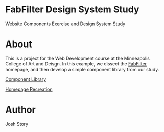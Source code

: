 # FabFilter Design System Study
Website Components Exercise and Design System Study

# About
This is a project for the Web Development course at the Minneapolis College of Art and Deisgn. In this example, we dissect the <a href="https://www.fabfilter.com">FabFilter</a> homepage, and then develop a simple component library from our study.

<embed href="https://jlstory.github.io/components/assets/design-study.pdf" title="Initial Design Study">
<p><a href="https://jlstory.github.io/components/components/index.html">Component Library</a></p>
<p><a href="https://jlstory.github.io/components/index.html">Homepage Recreation</a></p>

# Author 
Josh Story
